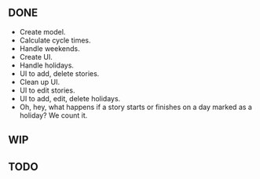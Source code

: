 DONE
----
* Create model.
* Calculate cycle times.
* Handle weekends.
* Create UI.
* Handle holidays.
* UI to add, delete stories.
* Clean up UI.
* UI to edit stories.
* UI to add, edit, delete holidays.
* Oh, hey, what happens if a story starts or finishes on a day marked as a holiday? We count it.

WIP
---

TODO
----
